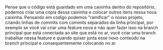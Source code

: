 Pense que o código está guardado em uma caixinha dentro do repositório, podemos criar uma cópia dessa caixinha e colocar outros itens nessa nova caixinha. Pensando em código podemos "ramificar" o nosso projeto, criando linhas de commits com commits separados da linha principal, por exemplo se você vai criar uma feature nova e não quer fazer isso na branch principal que está conectada ao site que está no ar, você criar uma branch trabalhar nessa feature e quando quiser junta esse novo conteúdo na branch principal e consequentemente colocando no ar.